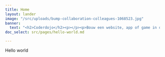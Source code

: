 ```yaml
---
title: Home
layout: lander
image: "/src/uploads/bump-collaboration-colleagues-1068523.jpg"
banner:
  text: "<h2>Coderdojo</h2><p></p><p>Bouw een website, app of game in de Coderdojo.</p>"
doc_select: src/pages/hello-world.md

---
```

Hello world
